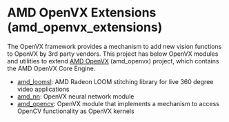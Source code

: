 # AMD OpenVX Extensions (amd_openvx_extensions)

The OpenVX framework provides a mechanism to add new vision functions to OpenVX by 3rd party vendors. This project has below OpenVX modules and utilities to extend [AMD OpenVX](../amd_openvx#amd-openvx-amd_openvx) (amd_openvx) project, which contains the AMD OpenVX Core Engine.

* [amd_loomsl](../amd_openvx_extensions/amd_loomsl#radeon-loom-stitching-library-vx_loomsl): AMD Radeon LOOM stitching library for live 360 degree video applications
* [amd_nn](../amd_openvx_extensions/amd_nn#openvx-neural-network-extension-library-vx_nn): OpenVX neural network module
* [amd_opencv](../amd_openvx_extensions/amd_opencv#amd-module-for-opencv-interop-from-openvx-vx_opencv): OpenVX module that implements a mechanism to access OpenCV functionality as OpenVX kernels
